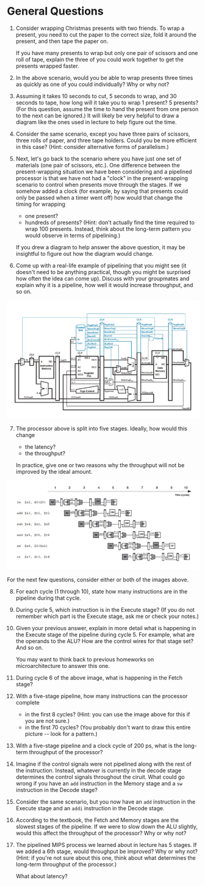 # General Questions

1. Consider wrapping Christmas presents with two friends.
   To wrap a present,
   you need to cut the paper to the correct size,
   fold it around the present,
   and then tape the paper on.

   If you have many presents to wrap but only one pair of scissors and one
   roll of tape,
   explain the three of you could work together to get the presents wrapped
   faster.

2. In the above scenario,
   would you be able to wrap presents three times as quickly as one of you
   could individually?
   Why or why not?

3. Assuming it takes 10 seconds to cut, 5 seconds to wrap, and 30 seconds to
   tape,
   how long will it take you to wrap 1 present?
   5 presents?
   (For this question,
   assume the time to hand the present from one person to the next can be
   ignored.)
   It will likely be very helpful to draw a diagram like the ones used in
   lecture to help figure out the time.

<!--
4. If instead it takes 10 seconds to cut, 30 seconds to wrap,
   and 5 seconds to tape,
   does this change the total time to wrap 1 present?
   5 presents?
-->

4. Consider the same scenario,
   except you have three pairs of scissors,
   three rolls of paper,
   and three tape holders.
   Could you be more efficient in this case?
   (Hint: consider alternative forms of parallelism.)

5. Next, let's go back to the scenario where you have just one set of
   materials (one pair of scissors, etc.).
   One difference between the present-wrapping situation we have been
   considering and a pipelined processor is that we have not had a "clock"
   in the present-wrapping scenario to control when presents move through
   the stages.
   If we somehow added a clock
   (for example, by saying that presents could only be passed when a timer went
   off)
   how would that change the timing for wrapping
   * one present?
   * hundreds of presents?
     (Hint: don't actually find the time required to wrap 100 presents.
     Instead, think about the long-term pattern you would observe in terms of
     pipelining.)

   If you drew a diagram to help answer the above question,
   it may be insightful to figure out how the diagram would change.

6. Come up with a real-life example of pipelining that you might see
   (it doesn't need to be anything practical,
   though you might be surprised how often the idea can come up).
   Discuss with your groupmates and explain why it is a pipeline,
   how well it would increase throughput,
   and so on.

![pipelined processor](images/pipelined-processor.png)

7. The processor above is split into five stages.
   Ideally, how would this change
   * the latency?
   * the throughput?

   In practice, give one or two reasons why the throughput will not be improved
   by the ideal amount.

![example code](images/pipeline-example-code.png)

For the next few questions,
consider either or both of the images above.

8. For each cycle (1 through 10),
   state how many instructions are in the pipeline during that cycle.

9. During cycle 5,
   which instruction is in the Execute stage?
   (If you do not remember which part is the Execute stage,
   ask me or check your notes.)

10. Given your previous answer,
    explain in more detail what is happening in the Execute stage of the
    pipeline during cycle 5.
    For example,
    what are the operands to the ALU?
    How are the control wires for that stage set?
    And so on.

    You may want to think back to previous homeworks on microarchitecture to
    answer this one.

11. During cycle 6 of the above image,
    what is happening in the Fetch stage?

12. With a five-stage pipeline,
    how many instructions can the processor complete
    * in the first 8 cycles?
      (Hint: you can use the image above for this if you are not sure.)
    * in the first 70 cycles?
      (You probably don't want to draw this entire picture --
      look for a pattern.)

13. With a five-stage pipeline and a clock cycle of 200 ps,
    what is the long-term throughput of the processor?

14. Imagine if the control signals were not pipelined along with the rest of
    the instruction.
    Instead, whatever is currently in the decode stage determines the control
    signals throughout the ciruit.
    What could go wrong if you have an `add` instruction in the Memory stage
    and a `sw` instruction in the Decode stage?

15. Consider the same scenario,
    but you now have an `add` instruction in the Execute stage
    and an `addi` instruction in the Decode stage.

16. According to the textbook,
    the Fetch and Memory stages are the slowest stages of the pipeline.
    If we were to slow down the ALU slightly,
    would this affect the throughput of the processor?
    Why or why not?

17. The pipelined MIPS process we learned about in lecture has 5 stages.
    If we added a 6th stage,
    would throughput be improved?
    Why or why not?
    (Hint: if you're not sure about this one,
    think about what determines the long-term throughput of the processor.)

    What about latency?

